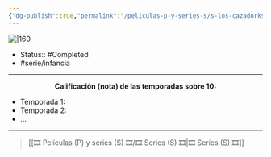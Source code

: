 ```yaml
---
{"dg-publish":true,"permalink":"/peliculas-p-y-series-s/s-los-cazadorks/"}
---
```



![|160](https://m.media-amazon.com/images/M/MV5BMTAzODIzMzc2NjBeQTJeQWpwZ15BbWU3MDU3OTgyMTM@._V1_SX300.jpg)

- Status:: #Completed 
- #serie/infancia 

---

**<center>Calificación (nota) de las temporadas sobre 10:</center>**

- Temporada 1: 
- Temporada 2: 
- ...

---

> [[🎞️ Películas (P) y series (S) 🎞️/🎞️ Series (S) 🎞️\|🎞️ Series (S) 🎞️]]